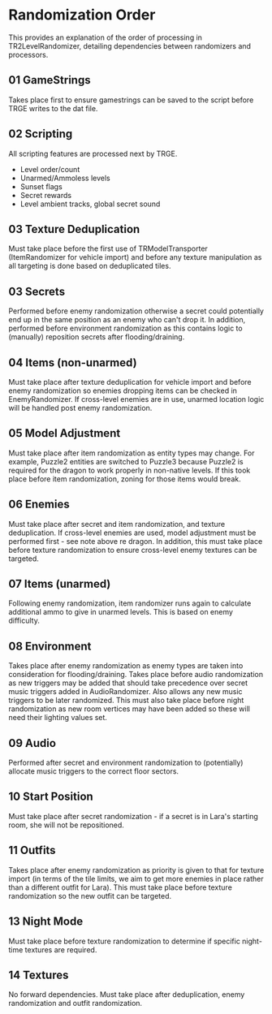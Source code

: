 # Randomization Order
This provides an explanation of the order of processing in TR2LevelRandomizer, detailing dependencies between randomizers and processors.

## 01 GameStrings
Takes place first to ensure gamestrings can be saved to the script before TRGE writes to the dat file.

## 02 Scripting
All scripting features are processed next by TRGE.
- Level order/count
- Unarmed/Ammoless levels
- Sunset flags
- Secret rewards
- Level ambient tracks, global secret sound

## 03 Texture Deduplication
Must take place before the first use of TRModelTransporter (ItemRandomizer for vehicle import) and before any texture manipulation as all targeting is done based on deduplicated tiles.

## 03 Secrets
Performed before enemy randomization otherwise a secret could potentially end up in the same position as an enemy who can't drop it. In addition, performed before environment randomization as this contains logic to (manually) reposition secrets after flooding/draining.

## 04 Items (non-unarmed)
Must take place after texture deduplication for vehicle import and before enemy randomization so enemies dropping items can be checked in EnemyRandomizer. If cross-level enemies are in use, unarmed location logic will be handled post enemy randomization.

## 05 Model Adjustment
Must take place after item randomization as entity types may change. For example, Puzzle2 entities are switched to Puzzle3 because Puzzle2 is required for the dragon to work properly in non-native levels. If this took place before item randomization, zoning for those items would break.

## 06 Enemies
Must take place after secret and item randomization, and texture deduplication. If cross-level enemies are used, model adjustment must be performed first - see note above re dragon.
In addition, this must take place before texture randomization to ensure cross-level enemy textures can be targeted.

## 07 Items (unarmed)
Following enemy randomization, item randomizer runs again to calculate additional ammo to give in unarmed levels. This is based on enemy difficulty.

## 08 Environment
Takes place after enemy randomization as enemy types are taken into consideration for flooding/draining.
Takes place before audio randomization as new triggers may be added that should take precedence over secret music triggers added in AudioRandomizer. Also allows any new music triggers to be later randomized.
This must also take place before night randomization as new room vertices may have been added so these will need their lighting values set.

## 09 Audio
Performed after secret and environment randomization to (potentially) allocate music triggers to the correct floor sectors.

## 10 Start Position
Must take place after secret randomization - if a secret is in Lara's starting room, she will not be repositioned.

## 11 Outfits
Takes place after enemy randomization as priority is given to that for texture import (in terms of the tile limits, we aim to get more enemies in place rather than a different outfit for Lara). This must take place before texture randomization so the new outfit can be targeted.

## 13 Night Mode
Must take place before texture randomization to determine if specific night-time textures are required.

## 14 Textures
No forward dependencies.
Must take place after deduplication, enemy randomization and outfit randomization.